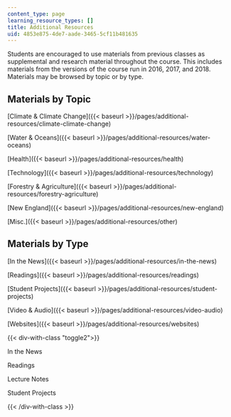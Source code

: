 ```yaml
---
content_type: page
learning_resource_types: []
title: Additional Resources
uid: 4853e875-4de7-aade-3465-5cf11b481635
---
```


Students are encouraged to use materials from previous classes as supplemental and research material throughout the course. This includes materials from the versions of the course run in 2016, 2017, and 2018. Materials may be browsed by topic or by type. 

Materials by Topic
------------------

[Climate & Climate Change]({{< baseurl >}}/pages/additional-resources/climate-climate-change)

[Water & Oceans]({{< baseurl >}}/pages/additional-resources/water-oceans)

[Health]({{< baseurl >}}/pages/additional-resources/health)

[Technology]({{< baseurl >}}/pages/additional-resources/technology)

[Forestry & Agriculture]({{< baseurl >}}/pages/additional-resources/forestry-agriculture)

[New England]({{< baseurl >}}/pages/additional-resources/new-england)

[Misc.]({{< baseurl >}}/pages/additional-resources/other)

Materials by Type
-----------------

[In the News]({{< baseurl >}}/pages/additional-resources/in-the-news)

[Readings]({{< baseurl >}}/pages/additional-resources/readings)

[Student Projects]({{< baseurl >}}/pages/additional-resources/student-projects)

[Video & Audio]({{< baseurl >}}/pages/additional-resources/video-audio)

[Websites]({{< baseurl >}}/pages/additional-resources/websites)

{{< div-with-class "toggle2">}}

In the News

Readings

Lecture Notes

Student Projects

{{< /div-with-class >}}